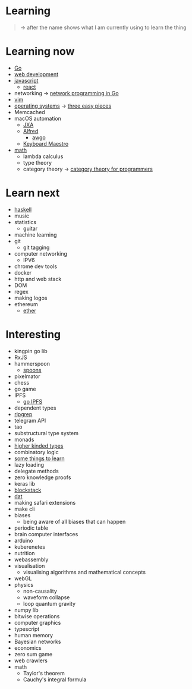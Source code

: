 # Learning
> -\> after the name shows what I am currently using to learn the thing

# Learning now
- [Go](../programming-languages/go/Go.md)
- [web development](../web/Web.md) 
- [javascript](../programming-languages/Javascript.md)
	- [react](../web/react/React.md)
- networking -\> [network programming in Go](http://tumregels.github.io/Network-Programming-with-Go/)
- [vim](../text-editors/Vim.md) 
- [operating systems](../operating-systems/operating-systems.md) -\> [three easy pieces](http://pages.cs.wisc.edu/~remzi/OSTEP/)
- Memcached
- macOS automation 
	- [JXA](../macOS/jxa.md)
	- [Alfred](../macOS/apps/alfred/Alfred.md) 
		- [awgo](https://github.com/deanishe/awgo)
	- [Keyboard Maestro](../macOS/apps/km/km.md) 
- [math](../math/Math.md) 
	- lambda calculus
	- type theory 
	- category theory -\> [category theory for programmers](https://github.com/hmemcpy/milewski-ctfp-pdf)

# Learn next
- [haskell](../programming-languages/Haskell.md) 
- music
- statistics
	- guitar
- machine learning
- git
	- git tagging
- computer networking
	- IPV6
- chrome dev tools
- docker
- http and web stack
- DOM
- regex
- making logos
- ethereum
	- [ether](http://www.ethdocs.org/en/latest/frequently-asked-questions/frequently-asked-questions.html#what-is-ethereum)

# Interesting
- kingpin go lib
- RxJS
- hammerspoon
	- [spoons](https://github.com/Hammerspoon/hammerspoon/blob/master/SPOONS.md#what-is-a-spoon)
- pixelmator
- chess
- go game
- IPFS
	- [go IPFS](https://dist.ipfs.io/#go-ipfs)
- dependent types
- [ripgrep](https://github.com/BurntSushi/ripgrep)
- telegram API
- tao
- substructural type system
- monads
- [higher kinded types](https://stackoverflow.com/questions/6246719/what-is-a-higher-kinded-type-in-scala)
- combinatory logic
- [some things to learn](https://github.com/mattjegan/learn)
- lazy loading
- delegate methods
- zero knowledge proofs
- keras lib
- [blockstack](https://github.com/blockstack/blockstack-core)
- [dat](https://github.com/datproject/dat)
- making safari extensions 
- make cli
- biases 
	- being aware of all biases that can happen
- periodic table
- brain computer interfaces
- arduino
- kuberenetes
- nutrition
- webassembly
- visualisation 
	- visualising algorithms and mathematical concepts
- webGL
- physics
	- non-causality
	- waveform collapse
	- loop quantum gravity
- numpy lib
- bitwise operations
- computer graphics
- typescript
- human memory
- Bayesian networks
- economics
- zero sum game
- web crawlers
- math
	- Taylor's theorem
	- Cauchy's integral formula